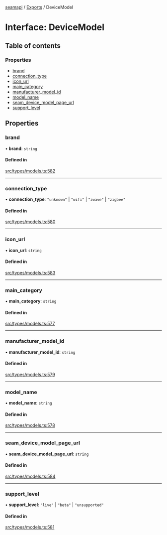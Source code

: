 [seamapi](../README.md) / [Exports](../modules.md) / DeviceModel

# Interface: DeviceModel

## Table of contents

### Properties

- [brand](DeviceModel.md#brand)
- [connection\_type](DeviceModel.md#connection_type)
- [icon\_url](DeviceModel.md#icon_url)
- [main\_category](DeviceModel.md#main_category)
- [manufacturer\_model\_id](DeviceModel.md#manufacturer_model_id)
- [model\_name](DeviceModel.md#model_name)
- [seam\_device\_model\_page\_url](DeviceModel.md#seam_device_model_page_url)
- [support\_level](DeviceModel.md#support_level)

## Properties

### brand

• **brand**: `string`

#### Defined in

[src/types/models.ts:582](https://github.com/seamapi/javascript/blob/main/src/types/models.ts#L582)

___

### connection\_type

• **connection\_type**: ``"unknown"`` \| ``"wifi"`` \| ``"zwave"`` \| ``"zigbee"``

#### Defined in

[src/types/models.ts:580](https://github.com/seamapi/javascript/blob/main/src/types/models.ts#L580)

___

### icon\_url

• **icon\_url**: `string`

#### Defined in

[src/types/models.ts:583](https://github.com/seamapi/javascript/blob/main/src/types/models.ts#L583)

___

### main\_category

• **main\_category**: `string`

#### Defined in

[src/types/models.ts:577](https://github.com/seamapi/javascript/blob/main/src/types/models.ts#L577)

___

### manufacturer\_model\_id

• **manufacturer\_model\_id**: `string`

#### Defined in

[src/types/models.ts:579](https://github.com/seamapi/javascript/blob/main/src/types/models.ts#L579)

___

### model\_name

• **model\_name**: `string`

#### Defined in

[src/types/models.ts:578](https://github.com/seamapi/javascript/blob/main/src/types/models.ts#L578)

___

### seam\_device\_model\_page\_url

• **seam\_device\_model\_page\_url**: `string`

#### Defined in

[src/types/models.ts:584](https://github.com/seamapi/javascript/blob/main/src/types/models.ts#L584)

___

### support\_level

• **support\_level**: ``"live"`` \| ``"beta"`` \| ``"unsupported"``

#### Defined in

[src/types/models.ts:581](https://github.com/seamapi/javascript/blob/main/src/types/models.ts#L581)
